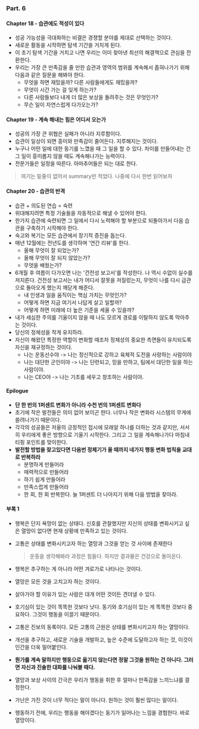 ### Part. 6

#### Chapter 18 - 습관에도 적성이 있다

- 성공 가능성을 극대화하는 비결은 경쟁할 분야를 제대로 선택하는 것이다.
- 새로운 활동을 시작하면 탐색 기간을 거치게 된다.
- 이 초기 탐색 기간을 거치고 나면 우리는 이미 찾아낸 최선의 해결책으로 관심을 전환한다.
- 우리는 가장 큰 만족감을 줄 만한 습관과 영역의 범위를 계속해서 좁혀나가기 위해 다음과 같은 질문을 해봐야 한다.
  - 무엇을 하면 재밌을까? 다른 사람들에게도 재밌을까?
  - 무엇이 시간 가는 걸 잊게 하는가?
  - 다른 사람들보다 내게 더 많은 보상을 돌려주는 것은 무엇인가?
  - 무슨 일이 자연스럽게 다가오는가?

#### Chapter 19 - 계속 해내는 힘은 어디서 오는가

- 성공의 가장 큰 위협은 실패가 아니라 지루함이다.
- 습관이 일상이 되면 흥미와 만족감이 줄어든다. 지루해지는 것이다.
- 누구나 어떤 일에 대한 동기를 느꼈을 때  그 일을 할 수 있다. 차이를 만들어내는 건 그 일이 흥미롭지 않을 때도 계속해나가는 능력이다.
- 전문가들은 일정을 따른다. 아마추어들은 되는 대로 한다.

> 여기는 밑줄이 없어서 summary만 적었다. 나중에 다시 한번 읽어보자

#### Chapter 20 - 습관의 반격

- 습관 + 의도된 연습 = 숙련
- 위대해지려면 특정 기술들을 자동적으로 해낼 수 있어야 한다.
- 한가지 습관에 숙련되면 그 일에서 다시 노력해야 할 부분으로 되돌아가서 다음 습관을 구축하기 시작해야 한다.
- 숙고와 복기는 모든 습관에서 장기적 증진을 돕는다.
- 매년 12월에는 전년도를 생각하며 '연간 리뷰'를 한다.
  - 올해 무엇이 잘 되었는가?
  - 올해 무엇이 잘 되지 않았는가?
  - 무엇을 배웠는가?
- 6개월 후 여름이 다가오면 나는 '건전성 보고서'를 작성한다. 나 역시 수없이 실수를 저지른다. 건전성 보고서는 내가 어디서 잘못을 저질렀는지, 무엇이 나를 다시 급관으로 돌아오게 했는지 깨닫게 해준다.
  - 내 인생과 일을 움직이는 핵심 가치는 무엇인가?
  - 어떻게 하면 지금 여기서 나답게 살고 일할까?
  - 어떻게 하면 미래에 더 높은 기준을 세울 수 있을까?
- 내가 세심한 주의를 기울이지 않을 때 나도 모르게 경로를 이탈하지 않도록 막아주는 것이다.
- 당신의 정체성을 작게 유지하라.
- 자신이 해왔던 특정한 역할이 변화할 때조차 정체성의 중요한 측면들이 유지되도록 자신을 재규정하는 것이다.
  - 나는 운동선수야 -> 나는 정신적으로 강하고 육체적 도전을 사랑하는 사람이야
  - 나는 대단한 군인이야 -> 나는 단련되고, 믿을 만하고, 팀에서 대단한 일을 하는 사람이야.
  - 나는 CEO야 -> 나는 기초를 세우고 창조하는 사람이야.

#### Epilogue

- **단 한 번의 1퍼센트 변화가 아니라 수천 번의 1퍼센트 변화다**
- 초기에 작은 발전들은 의미 없어 보이곤 한다. 너무나 작은 변화라 시스템의 무게에 쓸려나가기 때문이다.
- 각각의 성공들은 저울의 긍정적인 접시에 모래알 하나를 더하는 것과 같지만, 서서히 우리에게 좋은 방향으로 기울기 시작한다. 그리고 그 일을 계속해나가다 마침내 티핑 포인트를 맞이한다.
- **발전할 방법을 찾고있다면 다음번 정체기가 올 때까지 네가지 행동 변화 법칙을 교대로 반복하라**
  - 분명하게 만들어라
  - 매력적으로 만들어라
  - 하기 쉽게 만들어라
  - 만족스럽게 만들어라
  - 한 회, 한 회 반복한다. 늘 1퍼센트 더 나아지기 위해 다음 방법을 찾아라.

#### 부록 1

- 행복은 단지 욕망이 없는 상태다. 신호를 관찰했지만 지신의 상태를 변화시키고 싶은 열망이 없다면 현재 상황에 만족하고 있는 것이다.

- 고통은 상태를 변화시키고자 하는 열망과 그것을 얻는 것 사이에 존재한다

  > 운동을 생각해봐라 과정은 힘들다. 하지만 결과물은 건강으로 돌아온다.

- 행복은 추구하는 게 아니라 어떤 겨로가로 나타나는 것이다.

- 열망은 모든 것을 고치고자 하는 것이다.

- 살아가야 할 이유가 있는 사람은 대개 어떤 것이든 견뎌낼 수 있다.

- 호기심이 있는 것이 똑똑한 것보다 낫다. 동기와 호기심이 있는 게 똑똑한 것보다 중요하다. 그것이 행동을 이끌기 때문이다.

- 고통은 진보의 동록이다. 모든 고통의 근원은 상태를 변화시키고자 하는 열망이다.

- 개선을 추구하고, 새로운 기술을 개발하고, 높은 수준에 도달하고자 하는 것, 이것이 인간을 더욱 밀어붙인다.

- **뭔가를 계속 말하지만 행동으로 옮기지 않는다면 정말 그것을 원하는 건 아니다. 그러면 자신과 진솔한 대화를 나눠볼 때다.**

- 열망과 보상 사이의 간극은 우리가 행동을 취한 후 얼마나 만족감을 느끼느냐를 결정한다.

- 가난은 가진 것이 너무 적다는 말이 아니다. 원하는 것이 훨씬 많다는 말이다.

- 행동하기 전에, 우리는 행동을 해야겠다는 동기가 일어나는 느낌을 경험한다. 바로 열망이다.